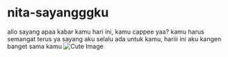 # nita-sayangggku
allo sayang apaa kabar kamu hari ini, kamu cappee yaa? kamu harus semangat terus ya sayang aku selalu ada untuk kamu, hariii ini aku kangen banget sama kamu
<img src="semangat.png" alt="Cute Image">
